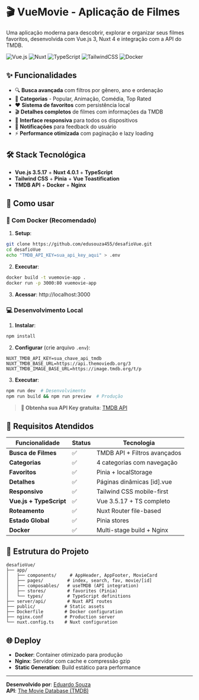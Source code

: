 # 🎬 VueMovie - Aplicação de Filmes

Uma aplicação moderna para descobrir, explorar e organizar seus filmes favoritos, desenvolvida com Vue.js 3, Nuxt 4 e integração com a API do TMDB.

![Vue.js](https://img.shields.io/badge/Vue.js-4FC08D?style=for-the-badge&logo=vue.js&logoColor=white)
![Nuxt](https://img.shields.io/badge/Nuxt-00DC82?style=for-the-badge&logo=nuxt.js&logoColor=white)
![TypeScript](https://img.shields.io/badge/TypeScript-007ACC?style=for-the-badge&logo=typescript&logoColor=white)
![TailwindCSS](https://img.shields.io/badge/Tailwind_CSS-38B2AC?style=for-the-badge&logo=tailwind-css&logoColor=white)
![Docker](https://img.shields.io/badge/Docker-2496ED?style=for-the-badge&logo=docker&logoColor=white)

## ✨ Funcionalidades

- 🔍 **Busca avançada** com filtros por gênero, ano e ordenação
- 📂 **Categorias** - Popular, Animação, Comédia, Top Rated
- ❤️ **Sistema de favoritos** com persistência local
- 🎬 **Detalhes completos** de filmes com informações da TMDB
- 📱 **Interface responsiva** para todos os dispositivos
- 🔔 **Notificações** para feedback do usuário
- ⚡ **Performance otimizada** com paginação e lazy loading

## 🛠 Stack Tecnológica

- **Vue.js 3.5.17** + **Nuxt 4.0.1** + **TypeScript**
- **Tailwind CSS** + **Pinia** + **Vue Toastification**
- **TMDB API** + **Docker** + **Nginx**

## 🚀 Como usar

### 🐳 Com Docker (Recomendado)

1. **Setup**:
```bash
git clone https://github.com/edusouza455/desafioVue.git
cd desafioVue
echo "TMDB_API_KEY=sua_api_key_aqui" > .env
```

2. **Executar**:
```bash
docker build -t vuemovie-app .
docker run -p 3000:80 vuemovie-app
```

3. **Acessar**: http://localhost:3000

### 💻 Desenvolvimento Local

1. **Instalar**:
```bash
npm install
```

2. **Configurar** (crie arquivo `.env`):
```env
NUXT_TMDB_API_KEY=sua_chave_api_tmdb
NUXT_TMDB_BASE_URL=https://api.themoviedb.org/3
NUXT_TMDB_IMAGE_BASE_URL=https://image.tmdb.org/t/p
```

3. **Executar**:
```bash
npm run dev  # Desenvolvimento
npm run build && npm run preview  # Produção
```

> **📝 Obtenha sua API Key gratuita**: [TMDB API](https://www.themoviedb.org/settings/api)

## 🎯 Requisitos Atendidos

| Funcionalidade | Status | Tecnologia |
|----------------|--------|------------|
| **Busca de Filmes** | ✅ | TMDB API + Filtros avançados |
| **Categorias** | ✅ | 4 categorias com navegação |
| **Favoritos** | ✅ | Pinia + localStorage |
| **Detalhes** | ✅ | Páginas dinâmicas [id].vue |
| **Responsivo** | ✅ | Tailwind CSS mobile-first |
| **Vue.js + TypeScript** | ✅ | Vue 3.5.17 + TS completo |
| **Roteamento** | ✅ | Nuxt Router file-based |
| **Estado Global** | ✅ | Pinia stores |
| **Docker** | ✅ | Multi-stage build + Nginx |

## 📁 Estrutura do Projeto

```
desafioVue/
├── app/
│   ├── components/     # AppHeader, AppFooter, MovieCard
│   ├── pages/         # index, search, fav, movie/[id]
│   ├── composables/   # useTMDB (API integration)
│   ├── stores/        # favorites (Pinia)
│   └── types/         # TypeScript definitions
├── server/api/        # Nuxt API routes
├── public/           # Static assets
├── Dockerfile        # Docker configuration
├── nginx.conf        # Production server
└── nuxt.config.ts    # Nuxt configuration
```

## 🌐 Deploy

- **Docker**: Container otimizado para produção
- **Nginx**: Servidor com cache e compressão gzip
- **Static Generation**: Build estático para performance

---

**Desenvolvido por**: [Eduardo Souza](https://github.com/edusouza455)  
**API**: [The Movie Database (TMDB)](https://www.themoviedb.org/)
